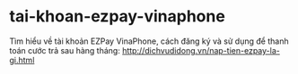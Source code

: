 # tai-khoan-ezpay-vinaphone
Tìm hiểu về tài khoản EZPay VinaPhone, cách đăng ký và sử dụng để thanh toán cước trả sau hàng tháng: http://dichvudidong.vn/nap-tien-ezpay-la-gi.html
